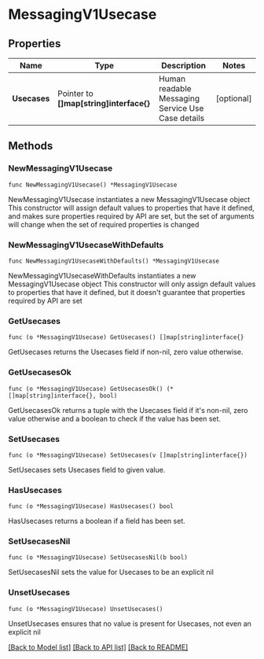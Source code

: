 # MessagingV1Usecase

## Properties

Name | Type | Description | Notes
------------ | ------------- | ------------- | -------------
**Usecases** | Pointer to **[]map[string]interface{}** | Human readable Messaging Service Use Case details | [optional] 

## Methods

### NewMessagingV1Usecase

`func NewMessagingV1Usecase() *MessagingV1Usecase`

NewMessagingV1Usecase instantiates a new MessagingV1Usecase object
This constructor will assign default values to properties that have it defined,
and makes sure properties required by API are set, but the set of arguments
will change when the set of required properties is changed

### NewMessagingV1UsecaseWithDefaults

`func NewMessagingV1UsecaseWithDefaults() *MessagingV1Usecase`

NewMessagingV1UsecaseWithDefaults instantiates a new MessagingV1Usecase object
This constructor will only assign default values to properties that have it defined,
but it doesn't guarantee that properties required by API are set

### GetUsecases

`func (o *MessagingV1Usecase) GetUsecases() []map[string]interface{}`

GetUsecases returns the Usecases field if non-nil, zero value otherwise.

### GetUsecasesOk

`func (o *MessagingV1Usecase) GetUsecasesOk() (*[]map[string]interface{}, bool)`

GetUsecasesOk returns a tuple with the Usecases field if it's non-nil, zero value otherwise
and a boolean to check if the value has been set.

### SetUsecases

`func (o *MessagingV1Usecase) SetUsecases(v []map[string]interface{})`

SetUsecases sets Usecases field to given value.

### HasUsecases

`func (o *MessagingV1Usecase) HasUsecases() bool`

HasUsecases returns a boolean if a field has been set.

### SetUsecasesNil

`func (o *MessagingV1Usecase) SetUsecasesNil(b bool)`

 SetUsecasesNil sets the value for Usecases to be an explicit nil

### UnsetUsecases
`func (o *MessagingV1Usecase) UnsetUsecases()`

UnsetUsecases ensures that no value is present for Usecases, not even an explicit nil

[[Back to Model list]](../README.md#documentation-for-models) [[Back to API list]](../README.md#documentation-for-api-endpoints) [[Back to README]](../README.md)


